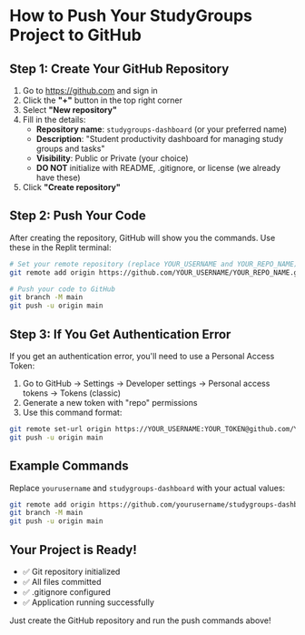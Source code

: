 # How to Push Your StudyGroups Project to GitHub

## Step 1: Create Your GitHub Repository
1. Go to https://github.com and sign in
2. Click the **"+"** button in the top right corner
3. Select **"New repository"**
4. Fill in the details:
   - **Repository name**: `studygroups-dashboard` (or your preferred name)
   - **Description**: "Student productivity dashboard for managing study groups and tasks"
   - **Visibility**: Public or Private (your choice)
   - **DO NOT** initialize with README, .gitignore, or license (we already have these)
5. Click **"Create repository"**

## Step 2: Push Your Code
After creating the repository, GitHub will show you the commands. Use these in the Replit terminal:

```bash
# Set your remote repository (replace YOUR_USERNAME and YOUR_REPO_NAME)
git remote add origin https://github.com/YOUR_USERNAME/YOUR_REPO_NAME.git

# Push your code to GitHub
git branch -M main
git push -u origin main
```

## Step 3: If You Get Authentication Error
If you get an authentication error, you'll need to use a Personal Access Token:

1. Go to GitHub → Settings → Developer settings → Personal access tokens → Tokens (classic)
2. Generate a new token with "repo" permissions
3. Use this command format:
```bash
git remote set-url origin https://YOUR_USERNAME:YOUR_TOKEN@github.com/YOUR_USERNAME/YOUR_REPO_NAME.git
git push -u origin main
```

## Example Commands
Replace `yourusername` and `studygroups-dashboard` with your actual values:

```bash
git remote add origin https://github.com/yourusername/studygroups-dashboard.git
git branch -M main
git push -u origin main
```

## Your Project is Ready!
- ✅ Git repository initialized
- ✅ All files committed
- ✅ .gitignore configured
- ✅ Application running successfully

Just create the GitHub repository and run the push commands above!